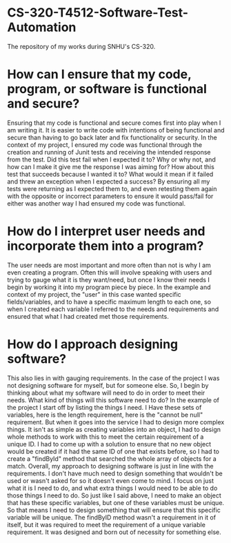 # CS-320-T4512-Software-Test-Automation
The repository of my works during SNHU's CS-320.

# How can I ensure that my code, program, or software is functional and secure?
Ensuring that my code is functional and secure comes first into play when I am writing it. It is easier to write code with intentions of being functional and secure than having to go back later and fix functionality or security. In the context of my project, I ensured my code was functional through the creation and running of Junit tests and receiving the intended response from the test. Did this test fail when I expected it to? Why or why not, and how can I make it give me the response I was aiming for?
How about this test that succeeds because I wanted it to? What would it mean if it failed and threw an exception when I expected a success?
By ensuring all my tests were returning as I expected them to, and even retesting them again with the opposite or incorrect parameters to ensure it would pass/fail for either was another way I had ensured my code was functional.

# How do I interpret user needs and incorporate them into a program?
The user needs are most important and more often than not is why I am even creating a program. Often this will involve speaking with users and trying to gauge what it is they want/need, but once I know their needs I begin by working it into my program piece by piece. In the example and context of my project, the "user" in this case wanted specific fields/variables, and to have a specific maximum length to each one, so when I created each variable I referred to the needs and requirements and ensured that what I had created met those requirements.

# How do I approach designing software?
This also lies in with gauging requirements. In the case of the project I was not designing software for myself, but for someone else. So, I begin by thinking about what my software will need to do in order to meet their needs. What kind of things will this software need to do? In the example of the project I start off by listing the things I need. I Have these sets of variables, here is the length requirement, here is the "cannot be null" requirement. But when it goes into the service I had to design more complex things. It isn't as simple as creating variables into an object, I had to design whole methods to work with this to meet the certain requirement of a unique ID. I had to come up with a solution to ensure that no new object would be created if it had the same ID of one that exists before, so I had to create a "findById" method that searched the whole array of objects for a match.
Overall, my approach to designing software is just in line with the requirements. I don't have much need to design something that wouldn't be used or wasn't asked for so it doesn't even come to mind. I focus on just what it is I need to do, and what extra things I would need to be able to do those things I need to do.
So just like I said above, I need to make an object that has these specific variables, but one of these variables must be unique. So that means I need to design something that will ensure that this specific variable will be unique. The findByID method wasn't a requirement in it of itself, but it was required to meet the requirement of a unique variable requirement. It was designed and born out of necessity for something else.
